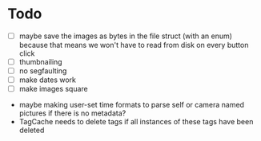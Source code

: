 # Todo
- [ ] maybe save the images as bytes in the file struct (with an enum) because that means we won't have to read from disk on every button click
- [ ] thumbnailing
- [ ] no segfaulting
- [ ] make dates work
- [ ] make images square

- maybe making user-set time formats to parse self or camera named pictures if
  there is no metadata?
- TagCache needs to delete tags if all instances of these tags have been deleted

